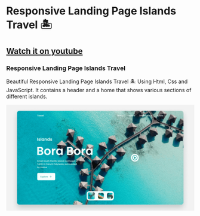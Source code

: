 # Responsive Landing Page Islands Travel 🏝️
## [Watch it on youtube](https://youtu.be/bmHrdsNvsYY)
### Responsive Landing Page Islands Travel
Beautiful Responsive Landing Page Islands Travel 🏝️ Using Html, Css and JavaScript. It contains a header and a home that shows various sections of different islands.


![Landing Page Travel](https://github.com/RiteshWaghchaure21/OIBSIP/blob/main/TASK-1/preview.png)
